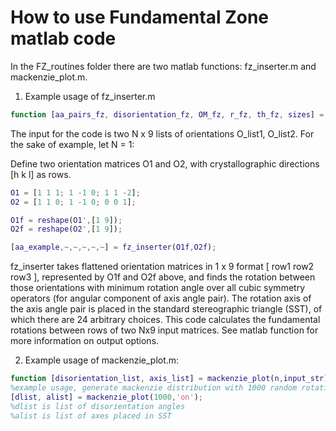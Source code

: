 # How to use Fundamental Zone matlab code

In the FZ_routines folder there are two matlab functions: fz_inserter.m and mackenzie_plot.m.

1. Example usage of fz_inserter.m
```Matlab
function [aa_pairs_fz, disorientation_fz, OM_fz, r_fz, th_fz, sizes] = fz_inserter(O_list1,O_list2,plotting_str)
```
The input for the code is two N x 9 lists of orientations O_list1, O_list2. 
For the sake of example, let N = 1: 

Define two orientation matrices O1 and O2, with crystallographic directions [h k l] as rows. 

```Matlab
O1 = [1 1 1; 1 -1 0; 1 1 -2];
O2 = [1 1 0; 1 -1 0; 0 0 1];

O1f = reshape(O1',[1 9]);
O2f = reshape(O2',[1 9]);

[aa_example,~,~,~,~,~] = fz_inserter(O1f,O2f);
```
fz_inserter takes flattened orientation matrices in 1 x 9 format [ row1 row2 row3 ], represented by O1f and O2f above, and finds the rotation between those orientations with minimum rotation angle over all cubic symmetry operators (for angular component of axis angle pair). The rotation axis of the axis angle pair is placed in the standard stereographic triangle (SST), of which there are 24 arbitrary choices. This code calculates the fundamental rotations between rows of two Nx9 input matrices. See matlab function for more information on output options. 

2. Example usage of mackenzie_plot.m:
```Matlab
function [disorientation_list, axis_list] = mackenzie_plot(n,input_str)
%example usage, generate mackenzie distribution with 1000 random rotations 
[dlist, alist] = mackenzie_plot(1000,'on'); 
%dlist is list of disorientation angles
%alist is list of axes placed in SST
```
